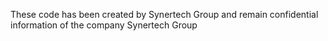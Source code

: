 These code has been created by Synertech Group and remain confidential information of the company Synertech Group

